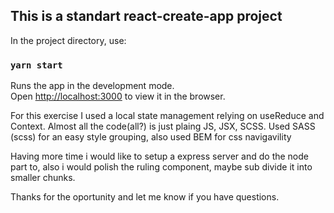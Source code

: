 ## This is a standart react-create-app project 

In the project directory, use:

### `yarn start`

Runs the app in the development mode.<br />
Open [http://localhost:3000](http://localhost:3000) to view it in the browser.

For this exercise I used a local state management relying on useReduce and Context.
Almost all the code(all?) is just plaing JS, JSX, SCSS.
Used SASS (scss) for an easy style grouping, also used BEM for css navigavility 

Having more time i would like to setup a express server and do the node part to, also i would polish the ruling component, maybe sub divide it into smaller chunks.

Thanks for the oportunity and let me know if you have questions.